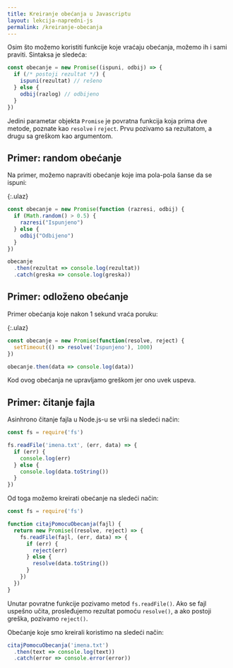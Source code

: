 ```yaml
---
title: Kreiranje obećanja u Javascriptu
layout: lekcija-napredni-js
permalink: /kreiranje-obecanja
---
```


Osim što možemo koristiti funkcije koje vraćaju obećanja, možemo ih i sami praviti. Sintaksa je sledeća:

```js
const obecanje = new Promise((ispuni, odbij) => {
  if (/* postoji rezultat */) {
    ispuni(rezultat) // rešeno
  } else {
    odbij(razlog) // odbijeno
  }
})
```

Jedini parametar objekta `Promise` je povratna funkcija koja prima dve metode, poznate kao `resolve` i `reject`. Prvu pozivamo sa rezultatom, a drugu sa greškom kao argumentom.

## Primer: random obećanje

Na primer, možemo napraviti obećanje koje ima pola-pola šanse da se ispuni:

{:.ulaz}
```js
const obecanje = new Promise(function (razresi, odbij) {
  if (Math.random() > 0.5) {
    razresi("Ispunjeno")
  } else {
    odbij("Odbijeno")
  }
})

obecanje
  .then(rezultat => console.log(rezultat))
  .catch(greska => console.log(greska))
```

## Primer: odloženo obećanje

Primer obećanja koje nakon 1 sekund vraća poruku:

{:.ulaz}
```js
const obecanje = new Promise(function(resolve, reject) {
  setTimeout(() => resolve('Ispunjeno'), 1000)
})

obecanje.then(data => console.log(data))
```

Kod ovog obećanja ne upravljamo greškom jer ono uvek uspeva.

## Primer: čitanje fajla

Asinhrono čitanje fajla u Node.js-u se vrši na sledeći način:

```js
const fs = require('fs')

fs.readFile('imena.txt', (err, data) => {
  if (err) {
    console.log(err)
  } else {
    console.log(data.toString())
  }
})
```

Od toga možemo kreirati obećanje na sledeći način:

```js
const fs = require('fs')

function citajPomocuObecanja(fajl) {
  return new Promise((resolve, reject) => {
    fs.readFile(fajl, (err, data) => {
      if (err) {
        reject(err)
      } else {
        resolve(data.toString())
      }
    })
  })
}
```

Unutar povratne funkcije pozivamo metod `fs.readFile()`. Ako se fajl uspešno učita, prosleđujemo rezultat pomoću `resolve()`, a ako postoji greška, pozivamo `reject()`. 

Obećanje koje smo kreirali koristimo na sledeći način:

```js
citajPomocuObecanja('imena.txt')
  .then(text => console.log(text))
  .catch(error => console.error(error))
```
